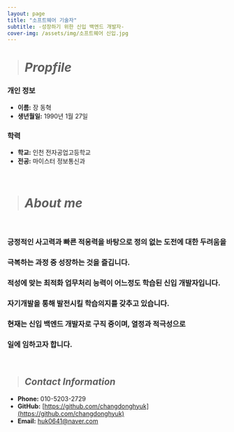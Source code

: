 ```yaml
---
layout: page
title: "소프트웨어 기술자"
subtitle: -성장하기 위한 신입 백엔드 개발자-
cover-img: /assets/img/소프트웨어 신입.jpg
---
```

># *Propfile*  

### **개인 정보**

- **이름:** 장 동혁
- **생년월일:** 1990년 1월 27일

### **학력**

- **학교:** 인천 전자공업고등학교
- **전공:** 마이스터 정보통신과

<br/>

># *About me*
<br>

### 긍정적인 사고력과 빠른 적응력을 바탕으로 정의 없는 도전에 대한 두려움을   
### 극복하는 과정 중 성장하는 것을 즐깁니다.  
### 적성에 맞는 최적화 업무처리 능력이 어느정도 학습된 신입 개발자입니다.  
### 자기개발을 통해 발전시킬 학습의지를 갖추고 있습니다.  
### 현재는 신입 백엔드 개발자로 구직 중이며, 열정과 적극성으로  
### 일에 임하고자 합니다.

<br>

>## *Contact Information*

- **Phone:** 010-5203-2729 
- **GitHub:** [https://github.com/changdonghyuk](https://github.com/changdonghyuk) 
- **Email:** [huk0641@naver.com](mailto:huk0641@naver.com) 

